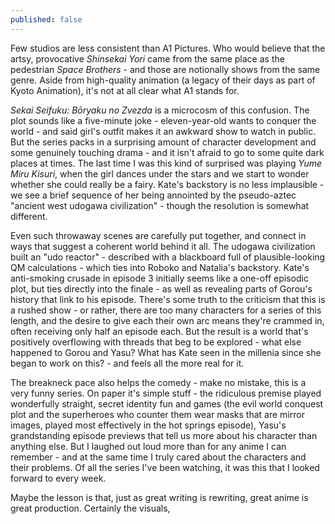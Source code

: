 ```yaml
---
published: false
---
```


Few studios are less consistent than A1 Pictures. Who would believe that the artsy, provocative *Shinsekai Yori* came from the same place as the pedestrian *Space Brothers* - and those are notionally shows from the same genre. Aside from high-quality animation (a legacy of their days as part of Kyoto Animation), it's not at all clear what A1 stands for.

*Sekai Seifuku: Bōryaku no Zvezda* is a microcosm of this confusion. The plot sounds like a five-minute joke - eleven-year-old wants to conquer the world - and said girl's outfit makes it an awkward show to watch in public. But the series packs in a surprising amount of character development and some genuinely touching drama - and it isn't afraid to go to some quite dark places at times. The last time I was this kind of surprised was playing *Yume Miru Kisuri*, when the girl dances under the stars and we start to wonder whether she could really be a fairy. Kate's backstory is no less implausible - we see a brief sequence of her being annointed by the pseudo-aztec "ancient west udogawa civilization" - though the resolution is somewhat different.

Even such throwaway scenes are carefully put together, and connect in ways that suggest a coherent world behind it all. The udogawa civilization built an "udo reactor" - described with a blackboard full of plausible-looking QM calculations - which ties into Roboko and Natalia's backstory. Kate's anti-smoking crusade in episode 3 initially seems like a one-off episodic plot, but ties directly into the finale - as well as revealing parts of Gorou's history that link to his episode. There's some truth to the criticism that this is a rushed show - or rather, there are too many characters for a series of this length, and the desire to give each their own arc means they're crammed in, often receiving only half an episode each. But the result is a world that's positively overflowing with threads that beg to be explored - what else happened to Gorou and Yasu? What has Kate seen in the millenia since she began to work on this? - and feels all the more real for it.

The breakneck pace also helps the comedy - make no mistake, this is a very funny series. On paper it's simple stuff - the ridiculous premise played wonderfully straight, secret identity fun and games (the evil world conquest plot and the superheroes who counter them wear masks that are mirror images, played most effectively in the hot springs episode), Yasu's grandstanding episode previews that tell us more about his character than anything else. But I laughed out loud more than for any anime I can remember - and at the same time I truly cared about the characters and their problems. Of all the series I've been watching, it was this that I looked forward to every week.

Maybe the lesson is that, just as great writing is rewriting, great anime is great production. Certainly the visuals, 